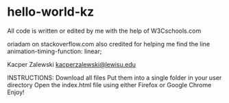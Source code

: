 # hello-world-kz

All code is written or edited by me with the help of W3Cschools.com

oriadam on stackoverflow.com also credited for helping me find the line animation-timing-function: linear;

Kacper Zalewski
kacperzalewski@lewisu.edu

INSTRUCTIONS: 
Download all files
Put them into a single folder in your user directory
Open the index.html file using either Firefox or Google Chrome
Enjoy!


